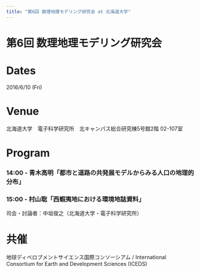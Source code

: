 ```yaml
---
title: "第6回 数理地理モデリング研究会 at 北海道大学"
---
```


# 第6回 数理地理モデリング研究会


# Dates
2016/6/10 (Fri)

# Venue
北海道大学　電子科学研究所　北キャンパス総合研究棟5号館2階 02-107室

# Program
### 14:00 - 青木高明「都市と道路の共発展モデルからみる人口の地理的分布」

### 15:00 - 村山聡「西蝦夷地における環境地誌資料」

司会・討論者：中垣俊之（北海道大学・電子科学研究所）


# 共催
地球ディベロプメントサイエンス国際コンソーシアム / International Consortium for Earth and Development Sciences (ICEDS)

